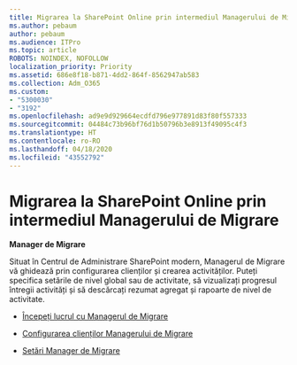 ```yaml
---
title: Migrarea la SharePoint Online prin intermediul Managerului de Migrare
ms.author: pebaum
author: pebaum
ms.audience: ITPro
ms.topic: article
ROBOTS: NOINDEX, NOFOLLOW
localization_priority: Priority
ms.assetid: 686e8f18-b871-4dd2-864f-8562947ab583
ms.collection: Adm_O365
ms.custom:
- "5300030"
- "3192"
ms.openlocfilehash: ad9e9d929664ecdfd796e977891d83f80f557333
ms.sourcegitcommit: 04484c73b96bf76d1b50796b3e8913f49095c4f3
ms.translationtype: HT
ms.contentlocale: ro-RO
ms.lasthandoff: 04/18/2020
ms.locfileid: "43552792"
---
```

# <a name="migrating-to-sharepoint-online-via-migration-manager"></a>Migrarea la SharePoint Online prin intermediul Managerului de Migrare

**Manager de Migrare**

Situat în Centrul de Administrare SharePoint modern, Managerul de Migrare vă ghidează prin configurarea clienților și crearea activităților. Puteți specifica setările de nivel global sau de activitate, să vizualizați progresul întregii activități și să descărcați rezumat agregat și rapoarte de nivel de activitate.

- [Începeți lucrul cu Managerul de Migrare](https://docs.microsoft.com/sharepointmigration/mm-get-started)

- [Configurarea clienților Managerului de Migrare](https://docs.microsoft.com/sharepointmigration/mm-setup-clients)

- [Setări Manager de Migrare](https://docs.microsoft.com/sharepointmigration/mm-settings)
